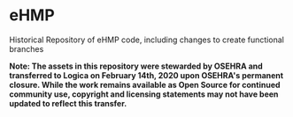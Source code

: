 # eHMP
Historical Repository of eHMP code, including changes to create functional branches

**Note: The assets in this repository were stewarded by OSEHRA and transferred to Logica on February 14th, 2020 upon OSEHRA's permanent closure. While the work remains available as Open Source for continued community use, copyright and licensing statements may not have been updated to reflect this transfer.**

